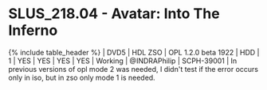 # SLUS_218.04 - Avatar: Into The Inferno

{% include table_header %}
| DVD5 | HDL ZSO | OPL 1.2.0 beta 1922 | HDD | 1 | YES | YES | YES | YES | Working | @INDRAPhilip | SCPH-39001 | In previous versions of opl mode 2 was needed, I didn't test if the error occurs only in iso, but in zso only mode 1 is needed. 
